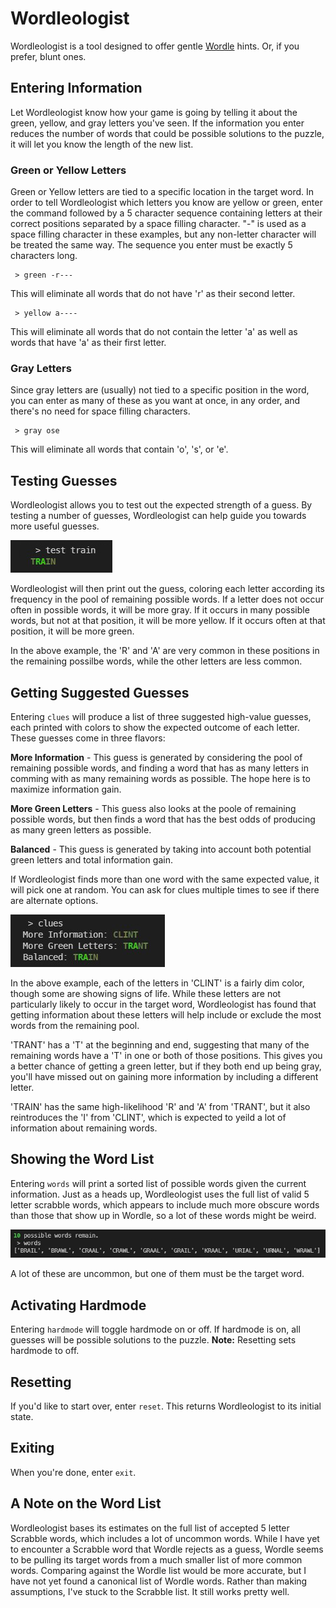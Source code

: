# Wordleologist
Wordleologist is a tool designed to offer gentle [Wordle](https://www.powerlanguage.co.uk/wordle/) hints. Or, if you prefer, blunt ones.

## Entering Information
Let Wordleologist know how your game is going by telling it about the green, yellow, and gray letters you've seen. If the information you enter reduces the number of words that could be possible solutions to the puzzle, it will let you know the length of the new list.

### Green or Yellow Letters
Green or Yellow letters are tied to a specific location in the target word. In order to tell Wordleologist which letters you know are yellow or green, enter the command followed by a 5 character sequence containing letters at their correct positions separated by a space filling character. "-" is used as a space filling character in these examples, but any non-letter character will be treated the same way. The sequence you enter must be exactly 5 characters long.

```
 > green -r---
```
This will eliminate all words that do not have 'r' as their second letter.

```
 > yellow a----
```
This will eliminate all words that do not contain the letter 'a' as well as words that have 'a' as their first letter. 

### Gray Letters
Since gray letters are (usually) not tied to a specific position in the word, you can enter as many of these as you want at once, in any order, and there's no need for space filling characters.

```
 > gray ose
```
This will eliminate all words that contain 'o', 's', or 'e'.

## Testing Guesses
Wordleologist allows you to test out the expected strength of a guess. By testing a number of guesses, Wordleologist can help guide you towards more useful guesses.

![An example of guess testing](https://github.com/phildavis17/wordleologist/blob/main/documentation/images/Test.jpg)

Wordleologist will then print out the guess, coloring each letter according its frequency in the pool of remaining possible words. If a letter does not occur often in possible words, it will be more gray. If it occurs in many possible words, but not at that position, it will be more yellow. If it occurs often at that position, it will be more green.

In the above example, the 'R' and 'A' are very common in these positions in the remaining possilbe words, while the other letters are less common.

## Getting Suggested Guesses
Entering `clues` will produce a list of three suggested high-value guesses, each printed with colors to show the expected outcome of each letter. These guesses come in three flavors:

**More Information** - This guess is generated by considering the pool of remaining possible words, and finding a word that has as many letters in comming with as many remaining words as possible. The hope here is to maximize information gain.

**More Green Letters** - This guess also looks at the poole of remaining possible words, but then finds a word that has the best odds of producing as many green letters as possible.

**Balanced** - This guess is generated by taking into account both potential green letters and total information gain.

If Wordleologist finds more than one word with the same expected value, it will pick one at random. You can ask for clues multiple times to see if there are alternate options.

![An example of suggested clues](https://github.com/phildavis17/wordleologist/blob/main/documentation/images/Clues.jpg)

In the above example, each of the letters in 'CLINT' is a fairly dim color, though some are showing signs of life. While these letters are not particularly likely to occur in the target word, Wordleologist has found that getting information about these letters will help include or exclude the most words from the remaining pool.

'TRANT' has a 'T' at the beginning and end, suggesting that many of the remaining words have a 'T' in one or both of those positions. This gives you a better chance of getting a green letter, but if they both end up being gray, you'll have missed out on gaining more information by including a different letter.

'TRAIN' has the same high-likelihood 'R' and 'A' from 'TRANT', but it also reintroduces the 'I' from 'CLINT', which is expected to yeild a lot of information about remaining words.

## Showing the Word List
Entering `words` will print a sorted list of possible words given the current information. Just as a heads up, Wordleologist uses the full list of valid 5 letter scrabble words, which appears to include much more obscure words than those that show up in Wordle, so a lot of these words might be weird. 

![An example word list](https://github.com/phildavis17/wordleologist/blob/main/documentation/images/Words.jpg)

A lot of these are uncommon, but one of them must be the target word.

## Activating Hardmode
Entering `hardmode` will toggle hardmode on or off. If hardmode is on, all guesses will be possible solutions to the puzzle. **Note:** Resetting sets hardmode to off.

## Resetting
If you'd like to start over, enter `reset`. This returns Wordleologist to its initial state.

## Exiting
When you're done, enter `exit`.

## A Note on the Word List
Wordleologist bases its estimates on the full list of accepted 5 letter Scrabble words, which includes a lot of uncommon words. While I have yet to encounter a Scrabble word that Wordle rejects as a guess, Wordle seems to be pulling its target words from a much smaller list of more common words. Comparing against the Wordle list would be more accurate, but I have not yet found a canonical list of Wordle words. Rather than making assumptions, I've stuck to the Scrabble list. It still works pretty well.